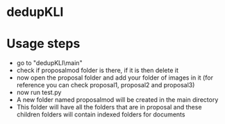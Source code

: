 # dedupKLI

# Usage steps

- go to "dedupKLI\main"
- check if proposalmod folder is there, if it is then delete it
- now open the proposal folder and add your folder of images in it (for reference you can check proposal1, proposal2 and proposal3)
- now run test.py
- A new folder named proposalmod will be created in the main directory
- This folder will have all the folders that are in proposal and these children folders will contain indexed folders for documents
